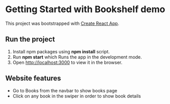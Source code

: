 # Getting Started with Bookshelf demo

This project was bootstrapped with [Create React App](https://github.com/facebook/create-react-app).

## Run the project

1. Install npm packages using **npm install** script.
2. Run **npm start** which Runs the app in the development mode.
3. Open [http://localhost:3000](http://localhost:3000) to view it in the browser.

## Website features

* Go to Books from the navbar to show books page
* Click on any book in the swiper in order to show book details
